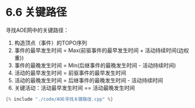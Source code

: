 # 6.6 关键路径

寻找AOE网中的关键路径：
1. 构造顶点（事件）的TOPO序列
2. 事件的最早发生时间 = Max(前驱事件的最早发生时间 + 活动持续时间(边权重))
3. 事件的最晚发生时间 = Min(后继事件的最晚发生时间 - 活动持续时间)
4. 活动的最早发生时间 = 前驱事件的最早发生时间
5. 活动的最晚发生时间 = 后继事件的最晚发生时间 - 活动持续时间
6. 关键活动：活动最早发生时间 == 活动最晚发生时间


```cpp
{% include "./code/AOE寻找关键路径.cpp" %}
```